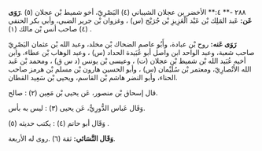 ٢٨٨ -** ٤:** الأخضر بن عجلان الشيباني (٤) البَصْرِيّ، أخو شميط بْن عجلان (٥) .**رَوَى عَن:** عَبد المَلِك بْن عَبْد الْعَزِيزِ بْن جُرَيْج (س) ، وغزوان بْن جرير الضبي، وأبي بكر الحنفي (٤) صاحب أنس بْن مالك (١) .

**رَوَى عَنه:** روح بْن عبادة، وأَبُو عاصم الضحاك بْن مخلد، وعبد الله بْن عثمان البَصْرِيّ صاحب شعبة، وعبد الواحد ابن واصل أبو عُبَيدة الحداد (س) ، وعبد الوهاب بْن عطاء، وابن أخيه عُبَيد الله بْن شميط بْن عجلان (ت) ، وعيسى بْن يونس (د س ق) ، ومحمد بْن عَبد الله الأَنْصارِيّ، ومعتمر بْن سُلَيْمان (س) ، وأبو الحسين هارون بْن مسلم بْن هرمز صاحب الحناء، وأبو النضر هاشم بْن القاسم، ويحيى بْن سَعِيد القطان.

قال إسحاق بْن منصور، عَن يحيى بْن مَعِين (٢) : صالح.

وَقَال عَباس الدُّورِيُّ، عَن يحيى (٣) : ليس به بأس.

وَقَال أبو حاتم (٤) : يكتب حديثه (٥) .

**وَقَال النَّسَائي:** ثقة (٦) .روى له الأربعة.